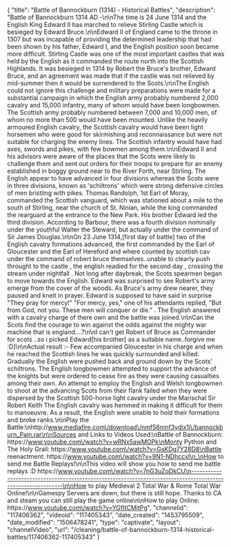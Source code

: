 {
    "title": "Battle of Bannockburn (1314) - Historical Battles",
    "description": "Battle of Bannockburn 1314 AD -\n\nThe time is 24 June 1314 and the English King Edward II has marched to relieve Stirling Castle which is besieged by Edward Bruce.\n\nEdward II of England came to the throne in 1307 but was incapable of providing the determined leadership that had been shown by his father, Edward I, and the English position soon became more difficult. Stirling Castle was one of the most important castles that was held by the English as it commanded the route north into the Scottish Highlands. It was besieged in 1314 by Robert the Bruce's brother, Edward Bruce, and an agreement was made that if the castle was not relieved by mid-summer then it would be surrendered to the Scots.\n\nThe English could not ignore this challenge and military preparations were made for a substantial campaign in which the English army probably numbered 2,000 cavalry and 15,000 infantry, many of whom would have been longbowmen. The Scottish army probably numbered between 7,000 and 10,000 men, of whom no more than 500 would have been mounted. Unlike the heavily armoured English cavalry, the Scottish cavalry would have been light horsemen who were good for skirmishing and reconnaissance but were not suitable for charging the enemy lines. The Scottish infantry would have had axes, swords and pikes, with few bowmen among them.\n\nEdward II and his advisors were aware of the places that the Scots were likely to challenge them and sent out orders for their troops to prepare for an enemy established in boggy ground near to the River Forth, near Stirling. The English appear to have advanced in four divisions whereas the Scots were in three divisions, known as 'schiltrons' which were strong defensive circles of men bristling with pikes. Thomas Randolph, 1st Earl of Moray, commanded the Scottish vanguard, which was stationed about a mile to the south of Stirling, near the church of St. Ninian, while the king commanded the rearguard at the entrance to the New Park. His brother Edward led the third division. According to Barbour, there was a fourth division nominally under the youthful Walter the Steward, but actually under the command of Sir James Douglas.\n\nOn 23 June 1314,[first day of battle] two of the English cavalry formations advanced, the first commanded by the Earl of Gloucester and the Earl of Hereford and where counted by scottish cav under the command of robert bruce themselves..unable to clearly push throught to the castle , the english readied for the second day , crossing the stream under nightfall . Not long after daybreak, the Scots spearmen began to move towards the English. Edward was surprised to see Robert's army emerge from the cover of the woods. As Bruce's army drew nearer, they paused and knelt in prayer. Edward is supposed to have said in surprise \"They pray for mercy!\" \"For mercy, yes,\" one of his attendants replied, \"But from God, not you. These men will conquer or die.\" . The English answered with a cavalry charge of there own and the battle was joined.\n\nCan the Scots find the courage to win against the odds against the mighty war machine that is england....?\n\nI can't get Robert of Bruce as Commander for scots ..so i picked Edward[his brother[ as a suitable name..forgive me :D]\n\nActual result :- Few accompanied Gloucester in his charge and when he reached the Scottish lines he was quickly surrounded and killed. Gradually the English were pushed back and ground down by the Scots' schiltrons. The English longbowmen attempted to support the advance of the knights but were ordered to cease fire as they were causing casualties among their own. An attempt to employ the English and Welsh longbowmen to shoot at the advancing Scots from their flank failed when they were dispersed by the Scottish 500-horse light cavalry under the Marischal Sir Robert Keith The English cavalry was hemmed in making it difficult for them to manoeuvre. As a result, the English were unable to hold their formations and broke ranks.\n\nPlay the Battle:\nhttp:\/\/www.mediafire.com\/download\/nmf56nmf3ydix1j\/bannockburn_Pain.rar\n\nSources and Links to Videos Used:\nBattle of Bannockburn: https:\/\/www.youtube.com\/watch?v=wRNx5awMOPk\nMonty Python and The Holy Grail: https:\/\/www.youtube.com\/watch?v=GsKDg7Y28D8\nBattle reenactment: https:\/\/www.youtube.com\/watch?v=9N1-NDhccxI\n_\nHow to send me Battle Replays!\n\nThis video will show you how to send me battle replays :D https:\/\/www.youtube.com\/watch?v=7nG3uZoDkCU\n-------------------------------------------------------------------------------------------------------------\n\nHow to play Medieval 2 Total War & Rome Total War Online!\n\nGamespy Servers are down, but there is still hope.  Thanks to CA and steam you can still play the game online\n\nHow to play Online: https:\/\/www.youtube.com\/watch?v=YGfItCMitPg",
    "channelid": "117406362",
    "videoid": "117405343",
    "date_created": "1453795509",
    "date_modified": "1506478241",
    "type": "captivate",
    "layout": "channelVideo",
    "url": "\/cleaning\/battle-of-bannockburn-1314-historical-battles\/117406362-117405343"
}